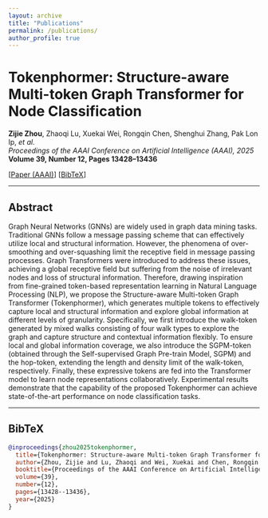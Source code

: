 ```yaml
---
layout: archive
title: "Publications"
permalink: /publications/
author_profile: true
---
```


<!-- {% if author.googlescholar %}
  You can also find my articles on <u><a href="{{author.googlescholar}}">my Google Scholar profile</a>.</u>
{% endif %}

{% include base_path %}

{% for post in site.publications reversed %}
  {% include archive-single.html %}
{% endfor %} -->

# Tokenphormer: Structure-aware Multi-token Graph Transformer for Node Classification

**Zijie Zhou**, Zhaoqi Lu, Xuekai Wei, Rongqin Chen, Shenghui Zhang, Pak Lon Ip, *et al.*  
*Proceedings of the AAAI Conference on Artificial Intelligence (AAAI), 2025*  
**Volume 39, Number 12, Pages 13428–13436**  

[[Paper (AAAI)](https://ojs.aaai.org/index.php/AAAI/article/download/33466/35621)]
[[BibTeX](#bibtex)]

---

## Abstract

Graph Neural Networks (GNNs) are widely used in graph data mining tasks. Traditional GNNs follow a message passing scheme that can effectively utilize local and structural information. However, the phenomena of over-smoothing and over-squashing limit the receptive field in message passing processes. Graph Transformers were introduced to address these issues, achieving a global receptive field but suffering from the noise of irrelevant nodes and loss of structural information. Therefore, drawing inspiration from fine-grained token-based representation learning in Natural Language Processing (NLP), we propose the Structure-aware Multi-token Graph Transformer (Tokenphormer), which generates multiple tokens to effectively capture local and structural information and explore global information at different levels of granularity. Specifically, we first introduce the walk-token generated by mixed walks consisting of four walk types to explore the graph and capture structure and contextual information flexibly. To ensure local and global information coverage, we also introduce the SGPM-token (obtained through the Self-supervised Graph Pre-train Model, SGPM) and the hop-token, extending the length and density limit of the walk-token, respectively. Finally, these expressive tokens are fed into the Transformer model to learn node representations collaboratively. Experimental results demonstrate that the capability of the proposed Tokenphormer can achieve state-of-the-art performance on node classification tasks.

---

## BibTeX

```bibtex
@inproceedings{zhou2025tokenphormer,
  title={Tokenphormer: Structure-aware Multi-token Graph Transformer for Node Classification},
  author={Zhou, Zijie and Lu, Zhaoqi and Wei, Xuekai and Chen, Rongqin and Zhang, Shenghui and Ip, Pak Lon and others},
  booktitle={Proceedings of the AAAI Conference on Artificial Intelligence},
  volume={39},
  number={12},
  pages={13428--13436},
  year={2025}
}
